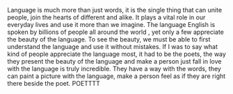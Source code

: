 Language is much more than just words, it is the single thing that can unite people, join the hearts of different and alike. It plays a vital role in our everyday lives and use it more than we imagine. The language English is spoken by billions of people all around the world , yet only a few appreciate the beauty of the language. To see the beauty, we must be able to first understand the language and use it without mistakes. If I was to say what kind of people appreciate the language most, it had to be the poets, the way they present the beauty of the language and make a person just fall in love with the language is truly incredible. They have a way with the words, they can paint a picture with the language, make a person feel as if they are right there beside the poet.
POETTTT
